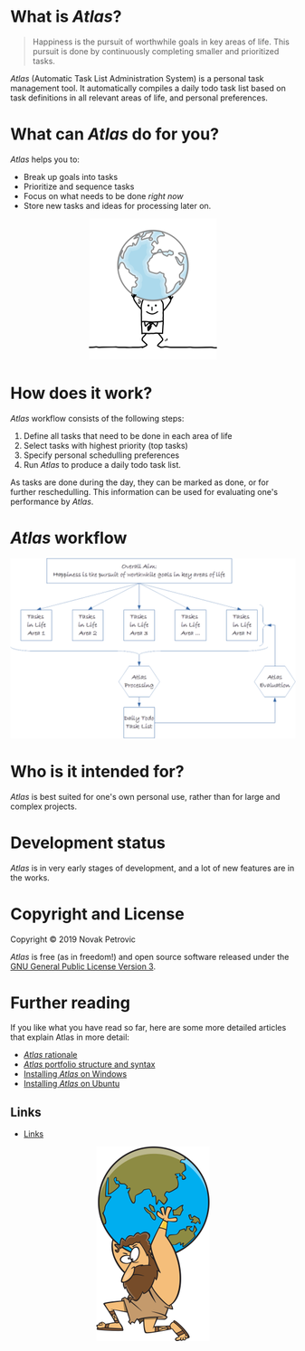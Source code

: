 # What is _Atlas_?

> Happiness is the pursuit of worthwhile goals in key areas of life.
> This pursuit is done by continuously completing smaller and prioritized tasks.

_Atlas_ (Automatic Task List Administration System) is a personal task management tool. It automatically compiles a daily todo task list based on task definitions in all relevant areas of life, and personal preferences.

# What can _Atlas_ do for you?

_Atlas_ helps you to:

* Break up goals into tasks
* Prioritize and sequence tasks
* Focus on what needs to be done _right now_
* Store new tasks and ideas for processing later on.

<p align="center">
<img src="docs/images/1375061_width_x_height_226x250.png">
</p>
 
# How does it work?

_Atlas_ workflow consists of the following steps:

1. Define all tasks that need to be done in each area of life
2. Select tasks with highest priority (top tasks) 
3. Specify personal schedulling preferences
4. Run _Atlas_ to produce a daily todo task list.

As tasks are done during the day, they can be marked as done, or for further reschedulling. This information can be used for evaluating one's performance by _Atlas_.

# _Atlas_ workflow

<p align="center">
<img src="docs/images/flowchart.png">
</p>

# Who is it intended for?

_Atlas_ is best suited for one's own personal use, rather than for large and complex projects.

# Development status

_Atlas_ is in very early stages of development, and a lot of new features are in the works.

# Copyright and License

Copyright © 2019 Novak Petrovic

_Atlas_ is free (as in freedom!) and open source software released under the [GNU General Public License Version 3](LICENSE.md).

# Further reading

If you like what you have read so far, here are some more detailed articles that explain Atlas in more detail:

* [_Atlas_ rationale](docs/atlas-rationale.md)
* [_Atlas_ portfolio structure and syntax](docs/atlas-portfolio-structure-and-syntax.md)
* [Installing _Atlas_ on Windows](docs/installing-atlas-on-windows.md)
* [Installing _Atlas_ on Ubuntu](docs/installing-atlas-on-ubuntu.md)

## Links

* [Links](docs/links.md)

<p align="center">
<img src="docs/images/1381638_200x344.png">
</p>
